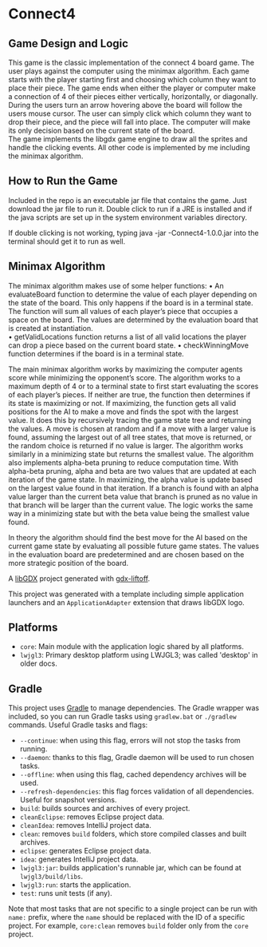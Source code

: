 # Connect4

## Game Design and Logic 

This game is the classic implementation of the connect 4 board game. The user plays against the 
computer using the minimax algorithm. Each game starts with the player starting first and choosing 
which column they want to place their piece. The game ends when either the player or computer 
make a connection of 4 of their pieces either vertically, horizontally, or diagonally.  
During the users turn an arrow hovering above the board will follow the users mouse cursor. The 
user can simply click which column they want to drop their piece, and the piece will fall into place. 
The computer will make its only decision based on the current state of the board.  
The game implements the libgdx game engine to draw all the sprites and handle the clicking events. 
All other code is implemented by me including the minimax algorithm.

## How to Run the Game

Included in the repo is an executable jar file that contains the game. Just download the jar file to run it. 
Double click to run if a JRE is installed and if the java scripts are set up in the system environment 
variables directory. 

If double clicking is not working, typing java -jar -Connect4-1.0.0.jar into the terminal should get it 
to run as well.

## Minimax Algorithm  

The minimax algorithm makes use of some helper functions: 
    • An evaluateBoard function to determine the value of each player depending on the state of 
      the board. This only happens if the board is in a terminal state. The function will sum all 
      values of each player’s piece that occupies a space on the board. The values are 
      determined by the evaluation board that is created at instantiation.  
    • getValidLocations function returns a list of all valid locations the player can drop a piece 
      based on the current board state. 
    • checkWinningMove function determines if the board is in a terminal state. 

The main minimax algorithm works by maximizing the computer agents score while minimizing the 
opponent’s score. The algorithm works to a maximum depth of 4 or to a terminal state to first start 
evaluating the scores of each player’s pieces.  If neither are true, the function then determines if its 
state is maximizing or not. If maximizing, the function gets all valid positions for the AI to make a 
move and finds the spot with the largest value. It does this by recursively tracing the game state tree 
and returning the values. A move is chosen at random and if a move with a larger value is found, 
assuming the largest out of all tree states, that move is returned, or the random choice is returned if 
no value is larger. The algorithm works similarly in a minimizing state but returns the smallest value. 
The algorithm also implements alpha-beta pruning to reduce computation time. With alpha-beta 
pruning, alpha and beta are two values that are updated at each iteration of the game state. In 
maximizing, the alpha value is update based on the largest value found in that iteration. If a branch 
is found with an alpha value larger than the current beta value that branch is pruned as no value in 
that branch will be larger than the current value. The logic works the same way in a minimizing state 
but with the beta value being the smallest value found.  

In theory the algorithm should find the best move for the AI based on the current game state by 
evaluating all possible future game states. The values in the evaluation board are predetermined 
and are chosen based on the more strategic position of the board.  

A [libGDX](https://libgdx.com/) project generated with [gdx-liftoff](https://github.com/libgdx/gdx-liftoff).

This project was generated with a template including simple application launchers and an `ApplicationAdapter` extension that draws libGDX logo.

## Platforms

- `core`: Main module with the application logic shared by all platforms.
- `lwjgl3`: Primary desktop platform using LWJGL3; was called 'desktop' in older docs.

## Gradle

This project uses [Gradle](https://gradle.org/) to manage dependencies.
The Gradle wrapper was included, so you can run Gradle tasks using `gradlew.bat` or `./gradlew` commands.
Useful Gradle tasks and flags:

- `--continue`: when using this flag, errors will not stop the tasks from running.
- `--daemon`: thanks to this flag, Gradle daemon will be used to run chosen tasks.
- `--offline`: when using this flag, cached dependency archives will be used.
- `--refresh-dependencies`: this flag forces validation of all dependencies. Useful for snapshot versions.
- `build`: builds sources and archives of every project.
- `cleanEclipse`: removes Eclipse project data.
- `cleanIdea`: removes IntelliJ project data.
- `clean`: removes `build` folders, which store compiled classes and built archives.
- `eclipse`: generates Eclipse project data.
- `idea`: generates IntelliJ project data.
- `lwjgl3:jar`: builds application's runnable jar, which can be found at `lwjgl3/build/libs`.
- `lwjgl3:run`: starts the application.
- `test`: runs unit tests (if any).

Note that most tasks that are not specific to a single project can be run with `name:` prefix, where the `name` should be replaced with the ID of a specific project.
For example, `core:clean` removes `build` folder only from the `core` project.
